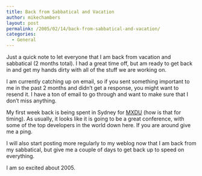 ```yaml
---
title: Back from Sabbatical and Vacation
author: mikechambers
layout: post
permalink: /2005/02/14/back-from-sabbatical-and-vacation/
categories:
  - General
---
```



Just a quick note to let everyone that I am back from vacation and sabbatical (2 months total). I had a great time off, but am ready to get back in and get my hands dirty with all of the stuff we are working on.

I am currently catching up on email, so if you sent something important to me in the past 2 months and didn&#8217;t get a response, you might want to resend it. I have a ton of email to go through and want to make sure that I don&#8217;t miss anything.

My first week back is being spent in Sydney for [MXDU][1] (how is that for timing). As usually, it looks like it is going to be a great conference, with some of the top developers in the world down here. If you are around give me a ping.

I will also start posting more regularly to my weblog now that I am back from my sabbatical, but give me a couple of days to get back up to speed on everything.

I am so excited about 2005.

 [1]: http:www.mxdu.com